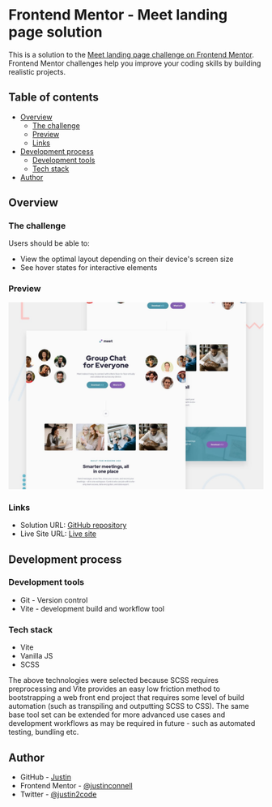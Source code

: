 # Frontend Mentor - Meet landing page solution

This is a solution to the [Meet landing page challenge on Frontend Mentor](https://www.frontendmentor.io/challenges/meet-landing-page-rbTDS6OUR). Frontend Mentor challenges help you improve your coding skills by building realistic projects.

## Table of contents

- [Overview](#overview)
  - [The challenge](#the-challenge)
  - [Preview](#preview)
  - [Links](#links)
- [Development process](#development-process)
  - [Development tools](#development-tools)
  - [Tech stack](#tech-stack)
- [Author](#author)

## Overview

### The challenge

Users should be able to:

- View the optimal layout depending on their device's screen size
- See hover states for interactive elements

### Preview

![Preview](./design/preview.jpg "Preview")

### Links

- Solution URL: [GitHub repository](https://github.com/justinconnell/fm-meet-lp)
- Live Site URL: [Live site](https://justinconnell.github.io/fm-meet-lp/)

## Development process

### Development tools

- Git - Version control
- Vite - development build and workflow tool

### Tech stack

- Vite
- Vanilla JS
- SCSS

The above technologies were selected because SCSS requires preprocessing
and Vite provides an easy low friction method to bootstrapping
a web front end project that requires some level of
build automation (such as transpiling and outputting SCSS to CSS).
The same base tool set can be extended for more advanced use cases
and development workflows as may be required in future -
such as automated testing, bundling etc.

## Author

- GitHub - [Justin](https://github.com/justinconnell)
- Frontend Mentor - [@justinconnell](https://www.frontendmentor.io/profile/justinconnell)
- Twitter - [@justin2code](https://twitter.com/justin2code)
